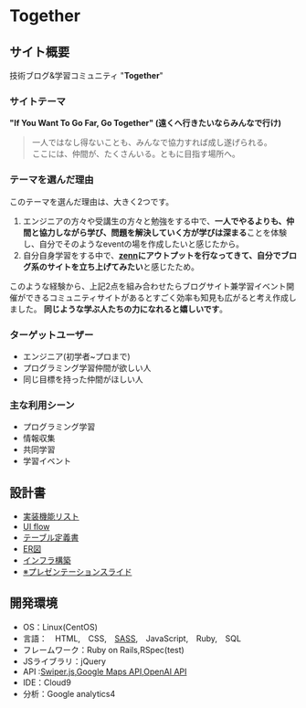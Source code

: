 # Together

## サイト概要

技術ブログ&学習コミュニティ "**Together**"

### サイトテーマ

**"If You Want To Go Far, Go Together" (遠くへ行きたいならみんなで行け)**

> 一人ではなし得ないことも、みんなで協力すれば成し遂げられる。<br>
ここには、仲間が、たくさんいる。ともに目指す場所へ。<br>

### テーマを選んだ理由

このテーマを選んだ理由は、大きく2つです。

1. エンジニアの方々や受講生の方々と勉強をする中で、**一人でやるよりも、仲間と協力しながら学び、問題を解決していく方が学びは深まる**ことを体験し、自分でそのようなeventの場を作成したいと感じたから。
2. 自分自身学習をする中で、**[zenn](https://zenn.dev/airiswim)にアウトプットを行なってきて、自分でブログ系のサイトを立ち上げてみたい**と感じたため。

このような経験から、上記2点を組み合わせたらブログサイト兼学習イベント開催ができるコミュニティサイトがあるとすごく効率も知見も広がると考え作成しました。
**同じような学ぶ人たちの力になれると嬉しいです**。

### ターゲットユーザー

- エンジニア(初学者~プロまで)
- プログラミング学習仲間が欲しい人
- 同じ目標を持った仲間がほしい人

### 主な利用シーン

- プログラミング学習
- 情報収集
- 共同学習
- 学習イベント

## 設計書

- <a href="https://docs.google.com/spreadsheets/d/1vkAdKpy6GbZzzjjsnF19vyWcAdmiroLLOuXYoJs-Rj8/edit#gid=885378170" target="_blank">実装機能リスト<a>
- [UI flow](https://drive.google.com/file/d/1LjfFfMSbh0sh-1oTt-0BE_L5U8Nn4Mtk/view?usp=sharing)<br>
- [テーブル定義書](https://docs.google.com/spreadsheets/d/1N7G1s3Di0b0VrLpVU6wXEhB8krQ56zkRehrSucyjqvk/edit#gid=0)
- [ER図](https://drive.google.com/file/d/1VDebBeqTqvX0Lluf8hSEUq-5NYjuP8tw/view?usp=sharing)
- [インフラ構築](https://docs.google.com/spreadsheets/d/1mY8CvHD7FGYb4l0zCvznUH0aogoKagcIcw272v_1xzM/edit#gid=0)
- [※プレゼンテーションスライド](
<https://docs.google.com/presentation/d/1jPzew-EHdaI_XmQv5S61F8qlvOCDlLGJ/edit#slide=id.p1>)

## 開発環境

- OS：Linux(CentOS)
- 言語：　HTML,　CSS,　[SASS](https://zenn.dev/airiswim/articles/6b002445bbac2b),　JavaScript,　Ruby,　SQL
- フレームワーク：Ruby on Rails,RSpec(test)
- JSライブラリ：jQuery
- API :[Swiper.js](https://swiperjs.com/swiper-api),[Google Maps API](https://developers.google.com/maps/documentation/javascript?hl=ja),[OpenAI API](https://openai.com/)
- IDE：Cloud9
- 分析：Google analytics4
